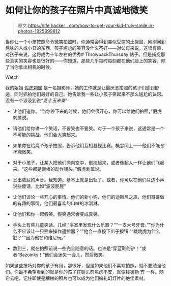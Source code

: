 # 如何让你的孩子在照片中真诚地微笑

> 原文:[https://life hacker . com/how-to-get-your-kid-truly-smile in-photos-1825699812](https://lifehacker.com/how-to-get-your-kid-to-genuinely-smile-in-photos-1825699812)

当你让一个小孩按照命令微笑拍照时，你通常会得到类似受惊的土拨鼠、刚刚闻到屁味的人或小丑的东西。孩子尴尬的笑容没什么不好——对父母来说，这很有趣，对孩子来说，这将成为十年左右的优秀# ThrowbackThursday 帖子。但是捕捉那些真实的笑容也是很好的——你知道，那些几乎每时每刻都在他们脸上的笑容，除了当你拿出相机的时候。

Watch

我的姐姐 [假虎刺属](https://www.theknot.com/marketplace/carissa-woo-photography-torrance-ca-834000) 是一名摄影师，她的工作就是让最厌恶拍照的孩子们感到舒适，同时抓拍他们最好的自己。她告诉我一些让小孩子笑起来不那么尴尬的诀窍。没有一个涉及到说“*芝士玉米条*”

*   让他们追你。“当你停下来的时候，他们会很开心，你可以给他们拍照，”假虎刺属说。

*   请他们给你讲一个笑话，不要笑也不要笑。对于一个孩子来说，这通常是一个不可能的挑战，他们会大笑起来。

*   如果你在给两个孩子拍照，告诉他们互相凝视比赛。概念同上——他们不能*也不能*微笑。

*   对于小孩子，让某人把他们抛向空中，倒挂起来，或者像超人一样让他们飞起来。“这些都是很棒的动作镜头，”假虎刺属说。

*   发出放屁的声音。我知道。基本上就是出轨了。或者，你可以在他们耳边小声说些傻话，比如“波波屁屁”

*   让他们谈论一些开心的事情。他们的新小狗，他们的迪斯尼之旅，他们哥哥做的有趣的事情，他们最喜欢的口味的冰淇淋。
*   让他们和你一起假笑。假笑通常会变成真笑。
*   手头上有些儿童笑话。几经:“浴室里发现什么乐器？”“一支大号牙膏。”"你为什么不应该让一只熊来操作遥控器？""他会一直按下爪子按钮."“跳跳虎为什么脏？”“因为他在和维尼玩。”
*   数到三，就在拍照前说一些完全随意的话。也许是“穿蓝鞋的驴！”或者“Bazoinks！”他们会迷失一会儿，然后微笑。

如果这些技巧对你的孩子有用，那很好，但是如果他们不喜欢拍照，就不要勉强他们。你最不希望看到的就是你的孩子在镜头前焦虑不安，就像钱德勒·宾 一样。随它去吧，记住即使是糟糕的照片也可以成为他们婚礼幻灯片的绝佳素材。
